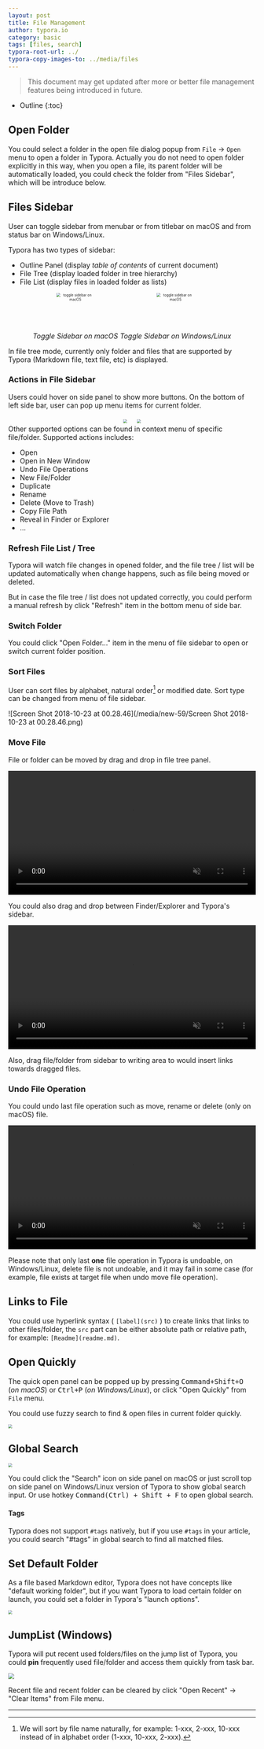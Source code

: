 ```yaml
---
layout: post
title: File Management
author: typora.io
category: basic
tags: [files, search]
typora-root-url: ../
typora-copy-images-to: ../media/files
---
```


>  This document may get updated after more or better file management features being introduced in future.

* Outline
{:toc}
## Open Folder

You could select a folder in the open file dialog popup from `File` → `Open` menu to open a folder in Typora. Actually you do not need to open folder explicitly in this way, when you open a file, its parent folder will be automatically loaded, you could check the folder from "Files Sidebar", which will be introduce below.

## Files Sidebar

User can toggle sidebar from menubar or from titlebar on macOS and from status bar on Windows/Linux.

Typora has two types of sidebar:

- Outline Panel (display *table of contents* of current document)
- File Tree (display loaded folder in tree hierarchy)
- File List (display files in loaded folder as lists)

<div  style="text-align:center">
  <figure style="margin:0;display:inline-block;">
    <img src="/media/files/CleanShot 2019-01-06 at 00.12.18@2x.png" alt="toggle sidebar on macOS" style="zoom:50%;height: 158px;" />	
    <figcaption><center><i>Toggle Sidebar on macOS</i></center></figcaption>
  </figure>
  <figure  style="margin:0;display:inline-block;">
    <img src="/media/files/CleanShot 2019-01-06 at 00.13.25@2x.png" alt="toggle sidebar on macOS" style="zoom:50%;height: 158px;" />	
    <figcaption><center><i>Toggle Sidebar on Windows/Linux</i></center></figcaption>
  </figure>
</div>

In file tree mode, currently only folder and files that are supported by Typora (Markdown file, text file, etc) is displayed.

### Actions in File Sidebar

Users could hover on side panel to show more buttons. On the bottom of left side bar, user can pop up menu items for current folder.

<div style="text-align:center;">
  <img src="/media/files/Screen Shot 2019-01-06 at 00.42.56.png" style="zoom:50%;margin-right:16px;display:inline-block;" />
  <img src="/media/files/Screen Shot 2019-01-06 at 00.43.20.png" style="zoom:50%;margin-left:16px;display:inline-block;" />
</div>
Other supported options can be found in context menu of specific file/folder. Supported actions includes:

- Open
- Open in New Window
- Undo File Operations
- New File/Folder
- Duplicate
- Rename
- Delete (Move to Trash)
- Copy File Path
- Reveal in Finder or Explorer
- ...

### Refresh File List / Tree

Typora will watch file changes in opened folder, and the file tree / list will be updated automatically when change happens, such as file being moved or deleted. 

But in case the file tree / list does not updated correctly, you could perform a manual refresh by click "Refresh" item in the bottom menu of side bar.

### Switch Folder

You could click "Open Folder..." item in the menu of file sidebar to open or switch current folder position.

### Sort Files

User can sort files by alphabet, natural order[^nature-sort] or modified date. Sort type can be changed from menu of file sidebar.

![Screen Shot 2018-10-23 at 00.28.46](/media/new-59/Screen Shot 2018-10-23 at 00.28.46.png)

[^nature-sort]: We will sort by file name naturally, for example: 1-xxx, 2-xxx, 10-xxx instead of in alphabet order (1-xxx, 10-xxx, 2-xxx).

### Move File

File or folder can be moved by drag and drop in file tree panel.

<video preload="preload" preload="auto" autoplay="autoplay" style="width: 100%;" muted="muted" loop>
  <source src="/media/files/move-files.mp4" type="video/mp4">
</video>



You could also drag and drop between Finder/Explorer and Typora's sidebar.

<video src="/media/files/move to finder.mp4" preload="auto" autoplay="autoplay" style="width: 100%;" muted="muted" loop ></video>

Also, drag file/folder from sidebar to writing area to would insert links towards dragged files.

### Undo File Operation

You could undo last file operation such as move, rename or delete (only on macOS) file.

<video preload="auto" autoplay="autoplay" style="width: 100%;" muted="muted" loop>
  <source src="/media/files/undo.mp4" type="video/mp4">
</video> 

Please note that only last **one** file operation in Typora is undoable, on Windows/Linux, delete file is not undoable, and it may fail in some case (for example, file exists at target file when undo move file operation). 

## Links to File

You could use hyperlink syntax ( `[label](src)` ) to create links that links to other files/folder, the `src` part can be either absolute path or relative path, for example: `[Readme](readme.md)`.

## Open Quickly

The quick open panel can be popped up by pressing <kbd>Command+Shift+O</kbd> (*on macOS*) or <kbd>Ctrl+P</kbd> (*on Windows/Linux*), or click "Open Quickly" from `File` menu.

You could use fuzzy search to find & open files in current folder quickly.

<img src="/media/files/Screen Shot 2019-01-24 at 23.39.15.png" style="zoom:50%" />

## Global Search

<img src="/media/files/Screen Shot 2019-01-06 at 22.18.56.png" style="zoom:50%" />

You could click the "Search" icon on side panel on macOS or just scroll top on side panel on Windows/Linux version of Typora to show global search input. Or use hotkey <kbd>Command(Ctrl) + Shift + F</kbd> to open global search.

#### Tags

Typora does not support `#tags` natively, but if you use `#tags` in your article, you could search "#tags" in global search to find all matched files.

## Set Default Folder

As a file based Markdown editor, Typora does not have concepts like "default working folder", but if you want Typora to load certain folder on launch, you could set a folder in Typora's "launch options".

<img src="/media/files/Screen Shot 2019-01-06 at 22.39.31.png" style="zoom:50%;" />

## JumpList (Windows)

Typora will put recent used folders/files on the jump list of Typora, you could **pin** frequently used file/folder and access them quickly from task bar.

<img src="/media/files/jump list.PNG" style="zoom:75%;" />

Recent file and recent folder can be cleared by click "Open Recent" → "Clear Items" from File menu.

---